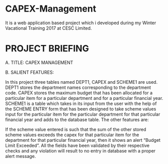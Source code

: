 # CAPEX-Management
It is a web application based project which i developed during my Winter Vacational Training 2017 at CESC Limited. 

# PROJECT BRIEFING

A. TITLE: CAPEX MANAGEMENT

B. SALIENT FEATURES:

In this project three tables named DEPT1, CAPEX and SCHEME1 are used.
DEPT1 stores the department names corresponding to the department code.
CAPEX stores the maximum budget that has been allocated for a particular item for a particular department and for a particular financial year.
SCHEME1 is a table which takes in its input from the user with the help of the SCHEME ENTRY form that has been designed to take scheme values input for the particular item for the particular department for that particular financial year and adds to the database table.
The other features are:

If the scheme value entered is such that the sum of the other stored scheme values exceeds the capex for that particular item for the department for that particular financial year, then it shows an alert “Budget Limit Exceeded”.
All the fields have been validated by their respective checks and any violation will result to no entry in database with a proper alert message.
